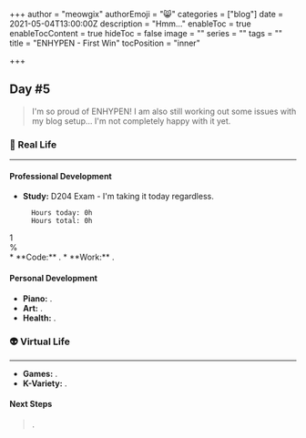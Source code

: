 +++
author = "meowgix"
authorEmoji = "😸"
categories = ["blog"]
date = 2021-05-04T13:00:00Z
description = "Hmm..."
enableToc = true
enableTocContent = true
hideToc = false
image = ""
series = ""
tags = ""
title = "ENHYPEN - First Win"
tocPosition = "inner"

+++
## Day #5

> I'm so proud of ENHYPEN! I am also still working out some issues with my blog setup... I'm not completely happy with it yet.

### 🌱 Real Life

***

#### Professional Development

* **Study:**  D204 Exam - I'm taking it today regardless.

        Hours today: 0h
        Hours total: 0h
<html>
<body>
<div class="study-light-grey study-round-large">
  <div class="study-container study-red study-center" style="width:1%">1%</div>
</div>
</body>
</html>
* **Code:**  .
* **Work:**  .

#### Personal Development

* **Piano:**  .
* **Art:**  .
* **Health:**  .

### 👽 Virtual Life

***

* **Games:**  .
* **K-Variety:**  .

#### Next Steps

> .